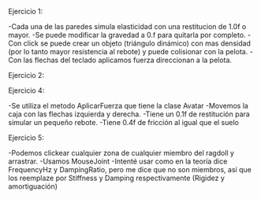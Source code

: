 Ejercicio 1:

-Cada una de las paredes simula elasticidad con una restitucion de 1.0f o mayor.
-Se puede modificar la gravedad a 0.f para quitarla por completo.
-Con click se puede crear un objeto (triángulo dinámico) con mas densidad (por lo tanto mayor resistencia al rebote) y puede colisionar con la pelota.
-Con las flechas del teclado aplicamos fuerza direccionan a la pelota.

Ejercicio 2:


Ejercicio 4:

-Se utiliza el metodo AplicarFuerza que tiene la clase Avatar
-Movemos la caja con las flechas izquierda y derecha.
-Tiene un 0.1f de restitución para simular un pequeño rebote.
-Tiene 0.4f de fricción al igual que el suelo

Ejercicio 5:

-Podemos clickear cualquier zona de cualquier miembro del ragdoll y arrastrar.
-Usamos MouseJoint
-Intenté usar como en la teoría dice FrequencyHz y DampingRatio, pero me dice que no son miembros, así que los reemplaze por Stiffness y Damping respectivamente (Rigidez y amortiguación)
